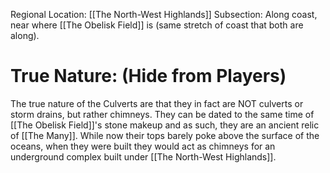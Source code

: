 Regional Location: [[The North-West Highlands]]
Subsection: Along coast, near where [[The Obelisk Field]] is (same stretch of coast that both are along).
# True Nature: (Hide from Players)
The true nature of the Culverts are that they in fact are NOT culverts or storm drains, but rather chimneys. They can be dated to the same time of [[The Obelisk Field]]'s stone makeup and as such, they are an ancient relic of [[The Many]]. While now their tops barely poke above the surface of the oceans, when they were built they would act as chimneys for an underground complex built under [[The North-West Highlands]]. 